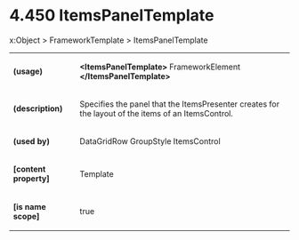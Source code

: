 <html dir="LTR" xmlns:mshelp="http://msdn.microsoft.com/mshelp" xmlns:ddue="http://ddue.schemas.microsoft.com/authoring/2003/5" xmlns:xlink="http://www.w3.org/1999/xlink" xmlns:tool="http://www.microsoft.com/tooltip"><body><input type="hidden" id="userDataCache" class="userDataStyle"><input type="hidden" id="hiddenScrollOffset"><img id="dropDownImage" style="display:none; height:0; width:0;" src="../local/drpdown.gif"><img id="dropDownHoverImage" style="display:none; height:0; width:0;" src="../local/drpdown_orange.gif"><img id="collapseImage" style="display:none; height:0; width:0;" src="../local/collapse.gif"><img id="expandImage" style="display:none; height:0; width:0;" src="../local/exp.gif"><img id="collapseAllImage" style="display:none; height:0; width:0;" src="../local/collall.gif"><img id="expandAllImage" style="display:none; height:0; width:0;" src="../local/expall.gif"><img id="copyImage" style="display:none; height:0; width:0;" src="../local/copycode.gif"><img id="copyHoverImage" style="display:none; height:0; width:0;" src="../local/copycodeHighlight.gif"><div id="header"><h1 class="heading">4.450 ItemsPanelTemplate</h1></div><div id="mainSection"><div id="mainBody"><div id="allHistory" class="saveHistory" onsave="saveAll()" onload="loadAll()"></div>
				<p xmlns:wsd="http://wsdev.schemas.microsoft.com/authoring/2008/2" xmlns:msxsl="urn:schemas-microsoft-com:xslt" xmlns:script="urn:script" xmlns:build="urn:build">
				</p>
			<div id="sectionSection0" class="section" name="collapseableSection"><content xmlns="http://ddue.schemas.microsoft.com/authoring/2003/5" xmlns:wsd="http://wsdev.schemas.microsoft.com/authoring/2008/2" xmlns:msxsl="urn:schemas-microsoft-com:xslt" xmlns:script="urn:script" xmlns:build="urn:build">
				</content></div><div id="sectionSection1" class="section" name="collapseableSection"><content xmlns="http://ddue.schemas.microsoft.com/authoring/2003/5" xmlns:wsd="http://wsdev.schemas.microsoft.com/authoring/2008/2" xmlns:msxsl="urn:schemas-microsoft-com:xslt" xmlns:script="urn:script" xmlns:build="urn:build">
					<p xmlns="">
						<mshelp:link keywords="ede4c53c-28c9-420a-b2bb-74ad1d6320fd" tabindex="0">x:Object</mshelp:link> &gt; <mshelp:link keywords="5072545c-d27b-4832-9e0b-51053f947fdf" tabindex="0">FrameworkTemplate</mshelp:link> &gt; ItemsPanelTemplate</p>
					<p xmlns=""><b></b></p><table class="ProtocolAuthoredTable" xmlns=""><tr>
								<td>
									<p>
										<b>(usage)</b>
									</p>
								</td>
								<td>
									<p>
										<b>&lt;ItemsPanelTemplate&gt;</b>
										<mshelp:link keywords="3300bec6-ae43-49c6-8599-29825a5d7b31" tabindex="0">FrameworkElement</mshelp:link>
										<b>&lt;/ItemsPanelTemplate&gt;</b>
									</p>
								</td>
							</tr><tr>
							<td>
								<p>
									<b>(description)</b>
								</p>
							</td>
							<td>
								<p>Specifies the panel that the ItemsPresenter creates for the layout of the items of an ItemsControl.</p>
							</td>
						</tr><tr>
							<td>
								<p>
									<b>(used by)</b>
								</p>
							</td>
							<td>
								<p>
									<mshelp:link keywords="54340d02-57ce-4318-bb42-e84778738c4e" tabindex="0">DataGridRow</mshelp:link> <mshelp:link keywords="394fbb6a-eca6-43c7-8dfa-79d4cc09765e" tabindex="0">GroupStyle</mshelp:link> <mshelp:link keywords="0d0e6f5c-d642-4f89-9090-fdf973cf29b1" tabindex="0">ItemsControl</mshelp:link></p>
							</td>
						</tr><tr>
							<td>
								<p>
									<b>[content property]</b>
								</p>
							</td>
							<td>
								<p>Template</p>
							</td>
						</tr><tr>
							<td>
								<p>
									<b>[is name scope]</b>
								</p>
							</td>
							<td>
								<p>true</p>
							</td>
						</tr></table>
				</content></div><!--[if gte IE 5]>
			<tool:tip element="languageFilterToolTip" avoidmouse="false"/>
		<![endif]--></div><a name="feedback"></a><span></span></div></body></html>